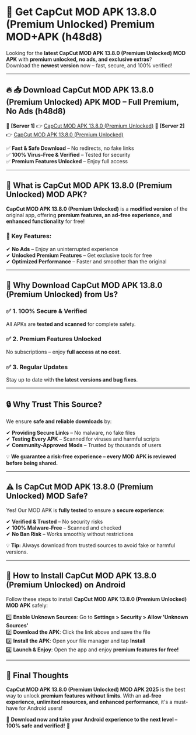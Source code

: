 # 🚀 Get CapCut MOD APK 13.8.0 (Premium Unlocked) Premium MOD+APK (h48d8)  

Looking for the **latest CapCut MOD APK 13.8.0 (Premium Unlocked) MOD APK** with **premium unlocked, no ads, and exclusive extras**?  
Download the **newest version** now – fast, secure, and 100% verified!  

---

## 🔥 📥 Download CapCut MOD APK 13.8.0 (Premium Unlocked) APK MOD – Full Premium, No Ads (h48d8)  

🔹 **[Server 1]** 👉 [CapCut MOD APK 13.8.0 (Premium Unlocked)](https://apkcomod.com?title=CapCut_MOD_APK_13.8.0_(Premium_Unlocked))  
🔹 **[Server 2]** 👉 [CapCut MOD APK 13.8.0 (Premium Unlocked)](https://apkcomod.com?title=CapCut_MOD_APK_13.8.0_(Premium_Unlocked))  

✅ **Fast & Safe Download** – No redirects, no fake links  
✅ **100% Virus-Free & Verified** – Tested for security  
✅ **Premium Features Unlocked** – Enjoy full access  

---

## 📌 What is CapCut MOD APK 13.8.0 (Premium Unlocked) MOD APK?  

**CapCut MOD APK 13.8.0 (Premium Unlocked)** is a **modified version** of the original app, offering **premium features, an ad-free experience, and enhanced functionality** for free!  

### 🔹 Key Features:  
✔ **No Ads** – Enjoy an uninterrupted experience  
✔ **Unlocked Premium Features** – Get exclusive tools for free  
✔ **Optimized Performance** – Faster and smoother than the original  

---

## 🌟 Why Download CapCut MOD APK 13.8.0 (Premium Unlocked) from Us?  

### ✅ 1. 100% Secure & Verified  
All APKs are **tested and scanned** for complete safety.  

### ✅ 2. Premium Features Unlocked  
No subscriptions – enjoy **full access at no cost**.  

### ✅ 3. Regular Updates  
Stay up to date with **the latest versions and bug fixes**.  

---

## 🔒 Why Trust This Source?  

We ensure **safe and reliable downloads** by:  

✔ **Providing Secure Links** – No malware, no fake files  
✔ **Testing Every APK** – Scanned for viruses and harmful scripts  
✔ **Community-Approved Mods** – Trusted by thousands of users  

💡 **We guarantee a risk-free experience – every MOD APK is reviewed before being shared.**  

---

## ⚠️ Is CapCut MOD APK 13.8.0 (Premium Unlocked) MOD Safe?  

Yes! Our MOD APK is **fully tested** to ensure a **secure experience**:  

✔ **Verified & Trusted** – No security risks  
✔ **100% Malware-Free** – Scanned and checked  
✔ **No Ban Risk** – Works smoothly without restrictions  

💡 **Tip:** Always download from trusted sources to avoid fake or harmful versions.  

---

## 📲 How to Install CapCut MOD APK 13.8.0 (Premium Unlocked) on Android  

Follow these steps to install **CapCut MOD APK 13.8.0 (Premium Unlocked) MOD APK** safely:  

1️⃣ **Enable Unknown Sources**: Go to **Settings > Security > Allow 'Unknown Sources'**  
2️⃣ **Download the APK**: Click the link above and save the file  
3️⃣ **Install the APK**: Open your file manager and tap **Install**  
4️⃣ **Launch & Enjoy**: Open the app and enjoy **premium features for free!**  

---

## 🚀 Final Thoughts  

**CapCut MOD APK 13.8.0 (Premium Unlocked) MOD APK 2025** is the best way to unlock **premium features without limits**. With an **ad-free experience, unlimited resources, and enhanced performance**, it's a must-have for Android users!  

🔻 **Download now and take your Android experience to the next level – 100% safe and verified!** 🔻
